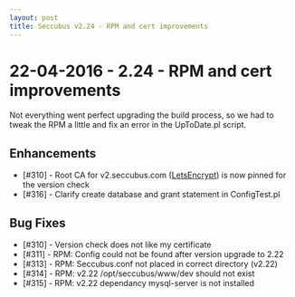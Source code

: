 ```yaml
---
layout: post
title: Seccubus v2.24 - RPM and cert improvements
---
```

22-04-2016 - 2.24 - RPM and cert improvements
=============================================

Not everything went perfect upgrading the build process, so we had to tweak the RPM a little and fix an error in the UpToDate.pl script.

Enhancements
------------
* [#310] - Root CA for v2.seccubus.com ([LetsEncrypt](https://letsencrypt.org/)) is now pinned for the version check
* [#316] - Clarify create database and grant statement in ConfigTest.pl

Bug Fixes
---------
* [#310] - Version check does not like my certificate
* [#311] - RPM: Config could not be found after version upgrade to 2.22
* [#313] - RPM: Seccubus.conf not placed in correct directory (v2.22)
* [#314] - RPM: v2.22 /opt/seccubus/www/dev should not exist
* [#315] - RPM: v2.22 dependancy mysql-server is not installed 